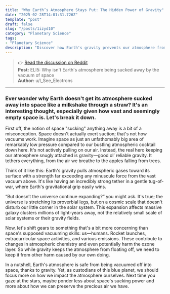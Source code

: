 ```yaml
---
title: "Why Earth’s Atmosphere Stays Put: The Hidden Power of Gravity"
date: "2025-02-28T14:01:31.726Z"
template: "post"
draft: false
slug: "/posts/1izyd10"
category: "Planetary Science"
tags:
- "Planetary Science"
description: "Discover how Earth's gravity prevents our atmosphere from being lost to the vastness of space."
---
```

>👉 [Read the discussion on Reddit](https://www.reddit.com/r/explainlikeimfive/comments/1izyd10)  
>**Post:** ELI5: Why isn't Earth's atmosphere being sucked away by the vacuum of space  
>**Author:** u/I_See_Electrons  
---

### Ever wonder why Earth doesn't get its atmosphere sucked away into space like a milkshake through a straw? It's an interesting thought, especially given how vast and seemingly empty space is. Let's break it down.

First off, the notion of space "sucking" anything away is a bit of a misconception. Space doesn't actually exert suction; that's not how vacuums work. Imagine space as just an unfathomably big area of remarkably low pressure compared to our bustling atmospheric cocktail down here. It's not actively pulling on our air. Instead, the real hero keeping our atmosphere snugly attached is gravity—good ol’ reliable gravity. It tethers everything, from the air we breathe to the apples falling from trees.

Think of it like this: Earth's gravity pulls atmospheric gases toward its surface with a strength far exceeding any minuscule force from the vast vacuum above. It's like having an incredibly strong tether in a gentle tug-of-war, where Earth's gravitational grip easily wins.

“But doesn’t the universe continue expanding?” you might ask. It's true; the universe is stretching its proverbial legs, but on a cosmic scale that doesn't disturb our little corner in the solar system. This expansion affects massive galaxy clusters millions of light-years away, not the relatively small scale of solar systems or their gravity fields.

Now, let's shift gears to something that's a bit more concerning than space's supposed vacuuming skills: us—humans. Rocket launches, extracurricular space activities, and various emissions. These contribute to changes in atmospheric chemistry and even potentially harm the ozone layer. So while gravity keeps the atmosphere from floating off, we need to keep it from other harm caused by our own doing.

In a nutshell, Earth's atmosphere is safe from being vacuumed off into space, thanks to gravity. Yet, as custodians of this blue planet, we should focus more on how we impact the atmosphere ourselves. Next time you gaze at the stars, maybe ponder less about space's sucking power and more about how we can preserve the precious air we have.